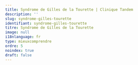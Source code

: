 ```yaml
---
title: Syndrome de Gilles de la Tourette | Clinique Tandem
description: ''
slug: syndrome-gilles-tourette
identifiant: syndrome-gilles-tourette
titre: Syndrome de Gilles de la Tourette
image: null
i18nlanguage: fr
type: mieuxcomprendre
ordre: 5
noindex: true
draft: false
---
```



